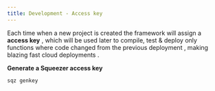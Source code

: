 ```yaml
---
title: Development - Access key
---
```


Each time when a new project is created the framework will assign a **access key** ,
which will be used later to compile, test & deploy only functions where code changed from the previous
deployment , making blazing fast cloud deployments .

**Generate a Squeezer access key**

`sqz genkey`